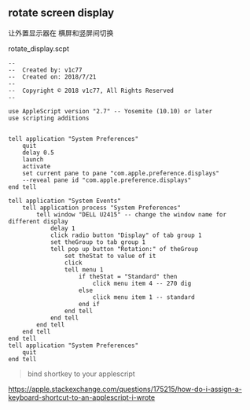 ## rotate screen display 

让外置显示器在 横屏和竖屏间切换

rotate_display.scpt



```AppleScript
--
--	Created by: v1c77
--	Created on: 2018/7/21
--
--	Copyright © 2018 v1c77, All Rights Reserved
--

use AppleScript version "2.7" -- Yosemite (10.10) or later
use scripting additions


tell application "System Preferences"
	quit
	delay 0.5
	launch
	activate
	set current pane to pane "com.apple.preference.displays"
	--reveal pane id "com.apple.preference.displays"
end tell

tell application "System Events"
	tell application process "System Preferences"
		tell window "DELL U2415" -- change the window name for different display
			delay 1
			click radio button "Display" of tab group 1
			set theGroup to tab group 1
			tell pop up button "Rotation:" of theGroup
				set theStat to value of it
				click
				tell menu 1
					if theStat = "Standard" then
						click menu item 4 -- 270 dig
					else
						click menu item 1 -- standard
					end if
				end tell
			end tell
		end tell
	end tell
end tell
tell application "System Preferences"
	quit
end tell

```





> bind shortkey  to your applescript

https://apple.stackexchange.com/questions/175215/how-do-i-assign-a-keyboard-shortcut-to-an-applescript-i-wrote

